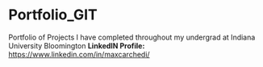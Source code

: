 # Portfolio_GIT
Portfolio of Projects I have completed throughout my undergrad at Indiana University Bloomington
**LinkedIN Profile:** https://www.linkedin.com/in/maxcarchedi/
